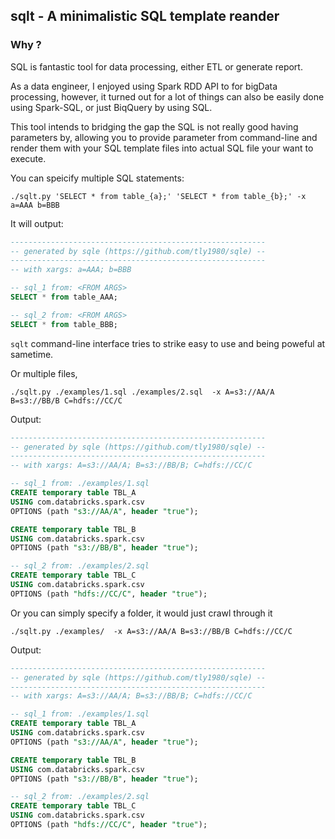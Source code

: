 ## sqlt - A minimalistic SQL template reander

### Why ?

SQL is fantastic tool for data processing, either ETL or generate report.

As a data engineer, I enjoyed using Spark RDD API to for bigData processing, however, it turned out for a lot of things can also be easily done using Spark-SQL, or just BiqQuery by using SQL.

This tool intends to bridging the gap the SQL is not really good having parameters by, allowing you to provide parameter from command-line and render them with your SQL template files into actual SQL file your want to execute.

You can speicify multiple SQL statements:

```
./sqlt.py 'SELECT * from table_{a};' 'SELECT * from table_{b};' -x a=AAA b=BBB
```
It will output:

```SQL
---------------------------------------------------------
-- generated by sqle (https://github.com/tly1980/sqle) --
---------------------------------------------------------
-- with xargs: a=AAA; b=BBB

-- sql_1 from: <FROM ARGS>
SELECT * from table_AAA;

-- sql_2 from: <FROM ARGS>
SELECT * from table_BBB;
```

`sqlt` command-line interface tries to strike easy to use and being poweful at sametime.

Or multiple files, 

```
./sqlt.py ./examples/1.sql ./examples/2.sql  -x A=s3://AA/A B=s3://BB/B C=hdfs://CC/C
```

Output:

```SQL
---------------------------------------------------------
-- generated by sqle (https://github.com/tly1980/sqle) --
---------------------------------------------------------
-- with xargs: A=s3://AA/A; B=s3://BB/B; C=hdfs://CC/C

-- sql_1 from: ./examples/1.sql
CREATE temporary table TBL_A
USING com.databricks.spark.csv
OPTIONS (path "s3://AA/A", header "true");

CREATE temporary table TBL_B
USING com.databricks.spark.csv
OPTIONS (path "s3://BB/B", header "true");

-- sql_2 from: ./examples/2.sql
CREATE temporary table TBL_C
USING com.databricks.spark.csv
OPTIONS (path "hdfs://CC/C", header "true");
```

Or you can simply specify a folder, it would just crawl through it

```
./sqlt.py ./examples/  -x A=s3://AA/A B=s3://BB/B C=hdfs://CC/C
```

Output:

```SQL
---------------------------------------------------------
-- generated by sqle (https://github.com/tly1980/sqle) --
---------------------------------------------------------
-- with xargs: A=s3://AA/A; B=s3://BB/B; C=hdfs://CC/C

-- sql_1 from: ./examples/1.sql
CREATE temporary table TBL_A
USING com.databricks.spark.csv
OPTIONS (path "s3://AA/A", header "true");

CREATE temporary table TBL_B
USING com.databricks.spark.csv
OPTIONS (path "s3://BB/B", header "true");

-- sql_2 from: ./examples/2.sql
CREATE temporary table TBL_C
USING com.databricks.spark.csv
OPTIONS (path "hdfs://CC/C", header "true");
```